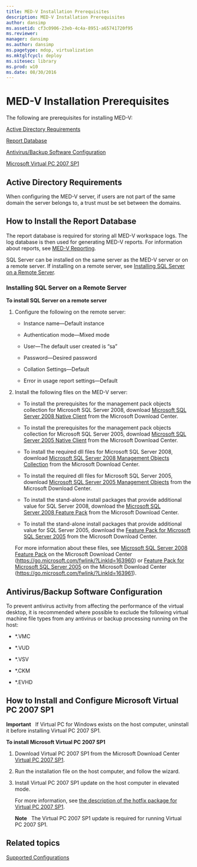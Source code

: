 ```yaml
---
title: MED-V Installation Prerequisites
description: MED-V Installation Prerequisites
author: dansimp
ms.assetid: cf3c0906-23eb-4c4a-8951-a65741720f95
ms.reviewer: 
manager: dansimp
ms.author: dansimp
ms.pagetype: mdop, virtualization
ms.mktglfcycl: deploy
ms.sitesec: library
ms.prod: w10
ms.date: 08/30/2016
---
```



# MED-V Installation Prerequisites


The following are prerequisites for installing MED-V:

[Active Directory Requirements](#bkmk-activedirectoryrequirements)

[Report Database](#bkmk-howtoinstallthereportdatabase)

[Antivirus/Backup Software Configuration](#bkmk-antivirusbackupsoftwareconfiguration)

[Microsoft Virtual PC 2007 SP1](#bkmk-howtoinstallandconfiguremicrosoftvirtualpc2007sp1)

## <a href="" id="bkmk-activedirectoryrequirements"></a>Active Directory Requirements


When configuring the MED-V server, if users are not part of the same domain the server belongs to, a trust must be set between the domains.

## <a href="" id="bkmk-howtoinstallthereportdatabase"></a>How to Install the Report Database


The report database is required for storing all MED-V workspace logs. The log database is then used for generating MED-V reports. For information about reports, see [MED-V Reporting](med-v-reporting.md).

SQL Server can be installed on the same server as the MED-V server or on a remote server. If installing on a remote server, see [Installing SQL Server on a Remote Server](#bkmk-installingsqlserveronaremoteserver).

### <a href="" id="bkmk-installingsqlserveronaremoteserver"></a>Installing SQL Server on a Remote Server

**To install SQL Server on a remote server**

1.  Configure the following on the remote server:

    -   Instance name—Default instance

    -   Authentication mode—Mixed mode

    -   User—The default user created is “sa”

    -   Password—Desired password

    -   Collation Settings—Default

    -   Error in usage report settings—Default

2.  Install the following files on the MED-V server:

    -   To install the prerequisites for the management pack objects collection for Microsoft SQL Server 2008, download [Microsoft SQL Server 2008 Native Client](https://go.microsoft.com/fwlink/?LinkId=164039) from the Microsoft Download Center.

    -   To install the prerequisites for the management pack objects collection for Microsoft SQL Server 2005, download [Microsoft SQL Server 2005 Native Client](https://go.microsoft.com/fwlink/?LinkId=164038) from the Microsoft Download Center.

    -   To install the required dll files for Microsoft SQL Server 2008, download [Microsoft SQL Server 2008 Management Objects Collection](https://go.microsoft.com/fwlink/?LinkId=164041) from the Microsoft Download Center.

    -   To install the required dll files for Microsoft SQL Server 2005, download [Microsoft SQL Server 2005 Management Objects](https://go.microsoft.com/fwlink/?LinkId=164040) from the Microsoft Download Center.

    -   To install the stand-alone install packages that provide additional value for SQL Server 2008, download the [Microsoft SQL Server 2008 Feature Pack](https://go.microsoft.com/fwlink/?LinkId=163960) from the Microsoft Download Center.

    -   To install the stand-alone install packages that provide additional value for SQL Server 2005, download the [Feature Pack for Microsoft SQL Server 2005]( https://go.microsoft.com/fwlink/?LinkId=163961) from the Microsoft Download Center.

    For more information about these files, see [Microsoft SQL Server 2008 Feature Pack](https://go.microsoft.com/fwlink/?LinkId=163960) on the Microsoft Download Center (https://go.microsoft.com/fwlink/?LinkId=163960) or [Feature Pack for Microsoft SQL Server 2005](https://go.microsoft.com/fwlink/?LinkId=163961) on the Microsoft Download Center (https://go.microsoft.com/fwlink/?LinkId=163961).

## <a href="" id="bkmk-antivirusbackupsoftwareconfiguration"></a>Antivirus/Backup Software Configuration


To prevent antivirus activity from affecting the performance of the virtual desktop, it is recommended where possible to exclude the following virtual machine file types from any antivirus or backup processing running on the host:

-   \*.VMC

-   \*.VUD

-   \*.VSV

-   \*.CKM

-   \*.EVHD

## <a href="" id="bkmk-howtoinstallandconfiguremicrosoftvirtualpc2007sp1"></a>How to Install and Configure Microsoft Virtual PC 2007 SP1


**Important**  
If Virtual PC for Windows exists on the host computer, uninstall it before installing Virtual PC 2007 SP1.

 

**To install Microsoft Virtual PC 2007 SP1**

1.  Download Virtual PC 2007 SP1 from the Microsoft Download Center [Virtual PC 2007 SP1](https://go.microsoft.com/fwlink/?LinkId=142994).

2.  Run the installation file on the host computer, and follow the wizard.

3.  Install Virtual PC 2007 SP1 update on the host computer in elevated mode.

    For more information, see [the description of the hotfix package for Virtual PC 2007 SP1](https://go.microsoft.com/fwlink/?LinkId=150575).

    **Note**  
    The Virtual PC 2007 SP1 update is required for running Virtual PC 2007 SP1.

     

## Related topics


[Supported Configurations](supported-configurationsmedv-orientation.md)

 

 





